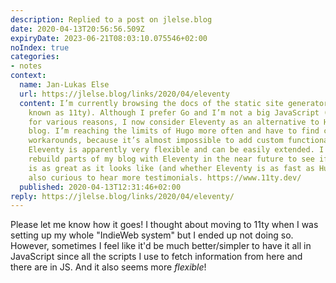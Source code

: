 ```yaml
---
description: Replied to a post on jlelse.blog
date: 2020-04-13T20:56:56.509Z
expiryDate: 2023-06-21T08:03:10.075546+02:00
noIndex: true
categories:
- notes
context:
  name: Jan-Lukas Else
  url: https://jlelse.blog/links/2020/04/eleventy
  content: I’m currently browsing the docs of the static site generator Eleventy (also
    known as 11ty). Although I prefer Go and I’m not a big JavaScript (and npm) fan
    for various reasons, I now consider Eleventy as an alternative to Hugo for my
    blog. I’m reaching the limits of Hugo more often and have to find complicated
    workarounds, because it’s almost impossible to add custom functionalities to Hugo.
    Eleventy is apparently very flexible and can be easily extended. I might try to
    rebuild parts of my blog with Eleventy in the near future to see if everything
    is as great as it looks like (and whether Eleventy is as fast as Hugo), but I’m
    also curious to hear more testimonials. https://www.11ty.dev/
  published: 2020-04-13T12:31:46+02:00
reply: https://jlelse.blog/links/2020/04/eleventy/
---
```


Please let me know how it goes! I thought about moving to 11ty when I was setting up my whole "IndieWeb system" but I ended up not doing so. However, sometimes I feel like it'd be much better/simpler to have it all in JavaScript since all the scripts I use to fetch information from here and there are in JS. And it also seems more _flexible_!
